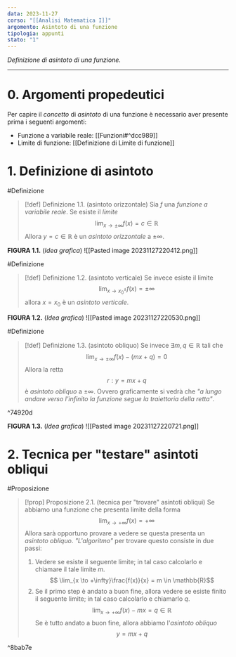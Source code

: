 ```yaml
---
data: 2023-11-27
corso: "[[Analisi Matematica I]]"
argomento: Asintoto di una funzione
tipologia: appunti
stato: "1"
---
```

*Definizione di asintoto di una funzione.*
- - -
# 0. Argomenti propedeutici
Per capire il *concetto* di *asintoto* di una funzione è necessario aver presente prima i seguenti argomenti:
- Funzione a variabile reale: [[Funzioni#^dcc989]]
- Limite di funzione: [[Definizione di Limite di funzione]]
# 1. Definizione di asintoto
#Definizione 
> [!def] Definizione 1.1. (asintoto orizzontale)
> Sia $f$ una *funzione a variabile reale*.
> Se esiste il *limite* 
> $$\lim_{x \to \pm \infty}f(x) = c \in \mathbb{R} $$
> Allora $y = c \in \mathbb{R}$ è un *asintoto orizzontale* a $\pm \infty$.

**FIGURA 1.1.** (*Idea grafica*)
![[Pasted image 20231127220412.png]]

#Definizione 
> [!def] Definizione 1.2. (asintoto verticale)
> Se invece esiste il limite
> $$\lim_{x \to x_0^{\pm}} f(x) = \pm \infty $$
> allora $x = x_0$ è un *asintoto verticale*.

**FIGURA 1.2.** (*Idea grafica*)
![[Pasted image 20231127220530.png]]

#Definizione 
> [!def] Definizione 1.3. (asintoto obliquo)
> Se invece $\exists m, q \in \mathbb{R}$ tali che
> $$\lim_{x \to \pm \infty} f(x) - (mx + q) = 0 $$
> Allora la retta
> $$r: y = mx+q $$
> è *asintoto obliquo* a $\pm \infty$.
> Ovvero graficamente si vedrà che *"a lungo andare verso l'infinito la funzione segue la traiettoria della retta"*.

^74920d

**FIGURA 1.3.** (*Idea grafica*)
![[Pasted image 20231127220721.png]]
# 2. Tecnica per "testare" asintoti obliqui
#Proposizione 
> [!prop] Proposizione 2.1. (tecnica per "trovare" asintoti obliqui)
> Se abbiamo una funzione che presenta limite della forma
> $$\lim_{x \to + \infty}f(x) = + \infty$$
> Allora sarà opportuno provare a vedere se questa presenta un *asintoto obliquo*.
> *"L'algoritmo"* per trovare questo consiste in due passi:
> 1. Vedere se esiste il seguente limite; in tal caso calcolarlo e chiamare il tale limite $m$.
>    $$ \lim_{x \to +\infty}\frac{f(x)}{x} = m \in \mathbb{R}$$
> 2. Se il primo step è andato a buon fine, allora vedere se esiste finito il seguente limite; in tal caso calcolarlo e chiamarlo $q$.
>    $$\lim_{x \to +\infty}f(x)-mx = q \in \mathbb{R} $$
> Se è tutto andato a buon fine, allora abbiamo l'*asintoto obliquo*
> $$ y = mx + q$$

^8bab7e

